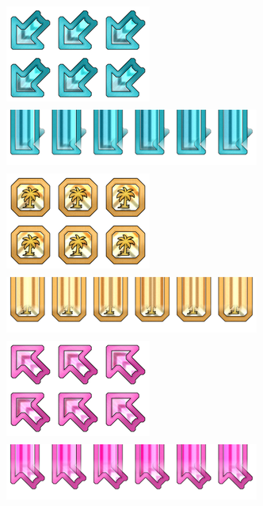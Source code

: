 ![DownLeft Tap Note](<DownLeft Tap Note (res 192x128) 3x2.png>)

![DownLeft Hold BottomCap](<DownLeft Hold BottomCap Active (res 384x96) 6x1.png>)

![Center Tap Note](<Center Tap Note (res 192x128) 3x2.png>)

![Center Hold BottomCap](<Center Hold BottomCap Active (res 384x96) 6x1.png>)

![UpLeft Tap Note](<UpLeft Tap Note (res 192x128) 3x2.png>)

![UpLeft Hold BottomCap](<UpLeft Hold BottomCap Active (res 384x96) 6x1.png>)